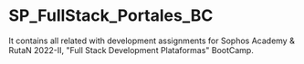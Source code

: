 # SP_FullStack_Portales_BC
It contains all related with development assignments for Sophos Academy & RutaN 2022-II, "Full Stack Development Plataformas" BootCamp.
